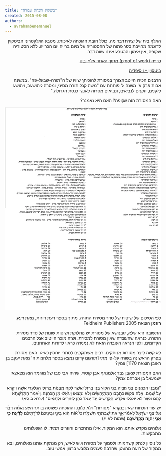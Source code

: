 ```yaml
---
title: "ביטקוין הוכחת עבודה"
created: 2015-08-08
authors: 
  - avrahambenemanuel
---
```

<div dir="rtl">
האלף בית של יצירת דבר מה. כולל חובת ההוכחה לאיכותו. מטבע האלקטרוני הביטקוין לדוגמה מחייבת ספר פתוח של ההסטוריה של מיום ברייה יום הכרייה. ללא הסטוריה שקופה, אין אימון והמטבע איננו שווה דבר.

[כרייה (proof of work) מתוך האתר אלף-ביט](http://www.alefbit.com/xbt/technical/pow/)

[ביטקוין – ויקיפדיה](https://he.wikipedia.org/wiki/%D7%91%D7%99%D7%98%D7%A7%D7%95%D7%99%D7%9F)

הרבנים הכירו הייטב הצורך במסורת להוכיחך שוויו של ה"תורה-שבעל-פה". במשנה אבות פרק א' משנה א' פותחת עם "משה קבל תורה מסיני, ומסרה ליהושעב, ויהושע לזקנים, וזקנים לנביאים, ונביאים מסרוה לאנשי כנסת הגדולה."

האם המסורת הזה שקופה? האם היא נאמנה?

[![](assets/images/d794d79ed7a1d795d7a8d7aa-d79ed797d79cd795d7a7d7aa-d797d796d79c.png)](http://aviwollman.files.wordpress.com/2015/08/d794d79ed7a1d795d7a8d7aa-d79ed797d79cd795d7a7d7aa-d797d796d79c.png)

​לפי הסיכום של שיטות של סדר מסירת התורה. מתוך בספר דעת דורות, מאת **ד.א. רוזמן** הוצאת Feldheim Publishers 2005

התשובה היא שלא, שבנושא של מסורת יש מחלוקת ושיטות שונות של סדר מסירת התורה. כנראה שהעובדה שאין מסורת למסורת. ושזה מוכר הייטיב אצל הרבנים הקדומים. ולפי הנראה העובדה הזאת לא נמסרה כראוי לדורות האחרונים.

לא קשה ליצר מסורות מנותקים. רבים משתוקקים לסתרי יוחסין כאילו. האם מסורת בפרק הראשונה בשורה על-פי מתי \[תורגום קדום נמצא בספר מלחמות ה' מאת יעקב בן ראובן הוצאה 1170\] אמין?

  

האם המסורת שאִבְּן עבד אלמנאף אבן קוסאי, שהיה אבי סבו של מוחמד הוא מצאצאי ישמעאל בן אברהם אמין?

  

  

"וּמִבְּנֵי הַכֹּהֲנִים בְּנֵי חֳבַיָּה בְּנֵי הַקּוֹץ בְּנֵי בַרְזִלַּי אֲשֶׁר לָקַח מִבְּנוֹת בַּרְזִלַּי הַגִּלְעָדִי אִשָּׁה וַיִּקָּרֵא עַל שְׁמָם. אֵלֶּה בִּקְשׁוּ כְתָבָם הַמִּתְיַחְשִׂים וְלֹא נִמְצָאוּ וַיְגֹאֲלוּ מִן הַכְּהֻנָּה. וַיֹּאמֶר הַתִּרְשָׁתָא לָהֶם אֲשֶׁר לֹא יֹאכְלוּ מִקֹּדֶשׁ הַקֳּדָשִׁים עַד עֲמֹד כֹּהֵן לְאוּרִים וּלְתֻמִּים" (עזרא ב סא)

  

יש עוד הוכחות שאין בנקרא "מסורות" ולא כלום. וההוכחה פשוטה ביותר היא: וְאַתָּ֞ה דַּבֵּ֨ר אֶל־בְּנֵ֤י יִשְׂרָאֵל֙ לֵאמֹ֔ר אַ֥ךְ אֶת־שַׁבְּתֹתַ֖י תִּשְׁמֹ֑רוּ כִּי֩ א֨וֹת הִ֜וא בֵּינִ֤י וּבֵֽינֵיכֶם֙ לְדֹרֹ֣תֵיכֶ֔ם **לָדַ֕עַת כִּ֛י אֲנִ֥י יְהוָ֖ה מְקַדִּשְׁכֶֽם**׃ (שמות לא יג)

  

אלוהים מקדש אותנו, הוא המקור. אילו מתחברים וחוזרים תמיד. לו השאלותינו מתבקשות.

  

כל ניסיון לנתק קשר איתו ולסמוך על מסורת איש לאיש, רק מנתקת אותנו מאלוהים, ובא ממקור של רועה מהשטן שהרבה פעמים מלובש ברצון אנושי טוב.
</div>